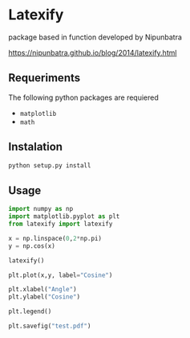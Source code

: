 # Latexify

package based in function developed by Nipunbatra

https://nipunbatra.github.io/blog/2014/latexify.html

## Requeriments

The following python packages are requiered

- `matplotlib`
- `math`

## Instalation

```bash
python setup.py install
```

## Usage

```python
import numpy as np
import matplotlib.pyplot as plt
from latexify import latexify

x = np.linspace(0,2*np.pi)
y = np.cos(x)

latexify()

plt.plot(x,y, label="Cosine")

plt.xlabel("Angle")
plt.ylabel("Cosine")

plt.legend()

plt.savefig("test.pdf")
```
